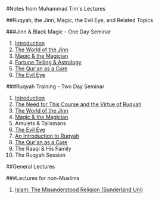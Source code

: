 [template: notes]:/
[title: Notes from Muhammad Tim's Lectures]:/

#Notes from Muhammad Tim's Lectures

##Ruqyah, the Jinn, Magic, the Evil Eye, and Related Topics

###Jinn & Black Magic - One Day Seminar

1. [Introduction](/ruqyah/introduction)
2. [The World of the Jinn](/ruqyah/worldofthejinn)
3. [Magic & the Magician](/ruqyah/magicandthemagician)
4. [Fortune Telling & Astrology](/ruqyah/fortunetellingastrology)
5. [The Qur'an as a Cure](/ruqyah/quranasacure)
6. [The Evil Eye](/ruqyah/evileye)

###Ruqyah Training - Two Day Seminar

1. [Introduction](/ruqyah/introduction)
2. [The Need for This Course and the Virtue of Ruqyah](/ruqyah/virtue)
3. [The World of the Jinn](/ruqyah/worldofthejinn)
4. [Magic & the Magician](/ruqyah/magicandthemagician)
5. Amulets & Talismans
6. [The Evil Eye](/ruqyah/evileye)
7. [An Introduction to Ruqyah](/ruqyah/introductiontoruqyah)
8. [The Qur'an as a Cure](/ruqyah/quranasacure)
9. The Raaqi & His Family
10. The Ruqyah Session

##General Lectures

###Lectures for non-Muslims

1. [Islam: The Misunderstood Religion (Sunderland Uni)](/general/islammisunderstood)